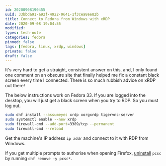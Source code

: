 ```yaml
---
id: 20200908190455
uuid: 33bbda91-a92f-4922-9641-1f3cea8ee82b
title: Connect to Fedora from Windows with xRDP
date: 2020-09-08 19:04:55
modified: 
types: tech-note
categories: fedora
pinned: false
tags: [fedora, linux, xrdp, windows]
private: false
draft: false
---
```


It's very hard to get a straight, consistent answer on this, and, I only found one comment on an obscure site that finally helped me fix a constant black screen every time I connected. There is so much rubbish advice on xRDP out there!

The below instructions work on Fedora 33. If you are logged into the desktop, you will just get a black screen when you try to RDP. So you must log out.

```sh
sudo dnf install --assumeyes xrdp xorgxrdp tigervnc-server 
sudo systemctl enable --now xrdp
sudo firewall-cmd --add-port=3389/tcp --permanent
sudo firewall-cmd --reload 
```

Get the machine's IP address `ip addr` and connect to it with RDP from Windows.

If you get multiple prompts to authorise when opening Firefox, [uninstall](https://bugzilla.redhat.com/show_bug.cgi?id=1478345) `pcsc` by running `dnf remove -y pcsc*`.

